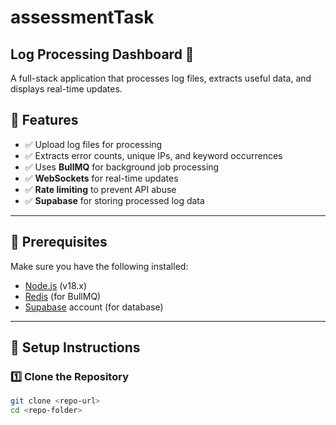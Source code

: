 # assessmentTask

## Log Processing Dashboard 🚀

A full-stack application that processes log files, extracts useful data, and displays real-time updates.

## 📌 Features

- ✅ Upload log files for processing
- ✅ Extracts error counts, unique IPs, and keyword occurrences
- ✅ Uses **BullMQ** for background job processing
- ✅ **WebSockets** for real-time updates
- ✅ **Rate limiting** to prevent API abuse
- ✅ **Supabase** for storing processed log data

---

## 🔧 Prerequisites

Make sure you have the following installed:

- [Node.js](https://nodejs.org/) (v18.x)
- [Redis](https://redis.io/) (for BullMQ)
- [Supabase](https://supabase.com/) account (for database)

---

## 🚀 Setup Instructions

### 1️⃣ **Clone the Repository**

```sh
git clone <repo-url>
cd <repo-folder>

```
